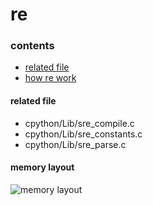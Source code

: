 # re

### contents

* [related file](#related-file)
* [how re work](#how-re-work)

#### related file
* cpython/Lib/sre_compile.c
* cpython/Lib/sre_constants.c
* cpython/Lib/sre_parse.c

#### memory layout

![memory layout](https://github.com/zpoint/CPython-Internals/blob/master/Modules/io/fileio/layout.png)

